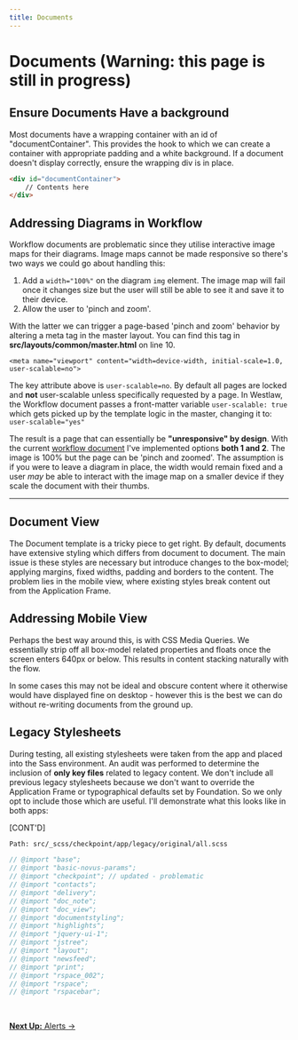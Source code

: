 ```yaml
---
title: Documents
---
```


<h1>Documents <span class="subheader"> (Warning: this page is still in progress)</span></h1>

## Ensure Documents Have a background

Most documents have a wrapping container with an id of "documentContainer". This provides the hook to which we can create a container with appropriate padding and a white background. If a document doesn't display correctly, ensure the wrapping div is in place.

```html
<div id="documentContainer">
	// Contents here
</div>
```

## Addressing Diagrams in Workflow

Workflow documents are problematic since they utilise interactive image maps for their diagrams. Image maps cannot be made responsive so there's two ways we could go about handling this:

1. Add a `width="100%"` on the diagram `img` element. The image map will fail once it changes size but the user will still be able to see it and save it to their device.
2. Allow the user to 'pinch and zoom'.

With the latter we can trigger a page-based 'pinch and zoom' behavior by altering a meta tag in the master layout. You can find this tag in **src/layouts/common/master.html** on line 10.

```
<meta name="viewport" content="width=device-width, initial-scale=1.0, user-scalable=no">
```

The key attribute above is `user-scalable=no`. By default all pages are locked and **not** user-scalable unless specifically requested by a page. In Westlaw, the Workflow document passes a front-matter variable `user-scalable: true` which gets picked up by the template logic in the master, changing it to: `user-scalable="yes"`

The result is a page that can essentially be **"unresponsive" by design**. With the current [workflow document](http://localhost:9292/pages/westlaw/workflow/documents/document-01/) I've implemented options **both 1 and 2**. The image is 100% but the page can be 'pinch and zoomed'. The assumption is if you were to leave a diagram in place, the width would remain fixed and a user *may* be able to interact with the image map on a smaller device if they scale the document with their thumbs.

---

## Document View

The Document template is a tricky piece to get right. By default, documents have extensive styling which differs from document to document. The main issue is these styles are necessary but introduce changes to the box-model; applying margins, fixed widths, padding and borders to the content. The problem lies in the mobile view, where existing styles break content out from the Application Frame.

## Addressing Mobile View

Perhaps the best way around this, is with CSS Media Queries. We essentially strip off all box-model related properties and floats once the screen enters 640px or below. This results in content stacking naturally with the flow.

In some cases this may not be ideal and obscure content where it otherwise would have displayed fine on desktop - however this is the best we can do without re-writing documents from the ground up.

## Legacy Stylesheets

During testing, all existing stylesheets were taken from the app and placed into the Sass environment. An audit was performed to determine the inclusion of **only key files** related to legacy content. We don't include all previous legacy stylesheets because we don't want to override the Application Frame or typographical defaults set by Foundation. So we only opt to include those which are useful. I'll demonstrate what this looks like in both apps:

[CONT'D]

```html
Path: src/_scss/checkpoint/app/legacy/original/all.scss
```

```sass
// @import "base";
// @import "basic-novus-params";
// @import "checkpoint"; // updated - problematic
// @import "contacts";
// @import "delivery";
// @import "doc_note";
// @import "doc_view";
// @import "documentstyling";
// @import "highlights";
// @import "jquery-ui-1";
// @import "jstree";
// @import "layout";
// @import "newsfeed";
// @import "print";
// @import "rspace_002";
// @import "rspace";
// @import "rspacebar";
```

<br>

<p class="text-center medium-text-right">
  <a href="/docs/page-layouts/alerts/"><b>Next Up:</b> Alerts →</a>
</p>